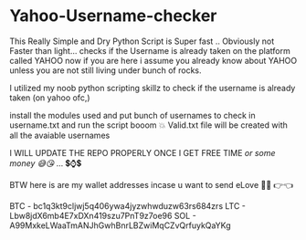 # Yahoo-Username-checker
This Really Simple and Dry Python Script is Super fast .. Obviously not Faster than light... checks if the Username is already taken on the platform called YAHOO
now if you are here i assume you already know about YAHOO unless you are not still living under bunch of rocks.

I utilized my noob python scripting skillz to check if the username is already taken (on yahoo ofc,)

install the modules used and put bunch of usernames to check in username.txt and run the script booom 💥 Valid.txt file will be created with all the avaiable usernames

I WILL UPDATE THE REPO PROPERLY ONCE I GET FREE TIME *or some money 😅😘* ... 💲⌚💲 

BTW here is are my wallet addresses incase u want to send eLove 🥺💖 👉👈

BTC - bc1q3kt9cljwj5q406ywa4jyzwhwduzw63rs684zrs
LTC - Lbw8jdX6mb4E7xDXn419szu7PnT9z7oe96
SOL - A99MxkeLWaaTmANJhGwhBnrLBZwiMqCZvQrfuykQaYKg
